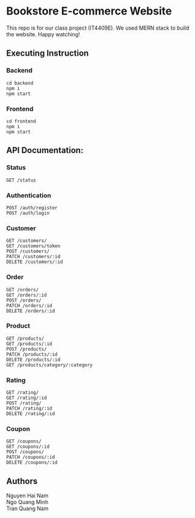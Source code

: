 # Bookstore E-commerce Website
This repo is for our class project (IT4409E). We used MERN stack to build the website. Happy watching!
## Executing Instruction
### Backend
    cd backend
    npm i
    npm start
### Frontend
    cd frontend
    npm i
    npm start

## API Documentation:
### Status
    GET /status
### Authentication
    POST /auth/register
    POST /auth/login
### Customer
    GET /customers/
    GET /customers/token
    POST /customers/
    PATCH /customers/:id
    DELETE /customers/:id
### Order 
    GET /orders/
    GET /orders/:id
    POST /orders/
    PATCH /orders/:id
    DELETE /orders/:id
### Product
    GET /products/
    GET /products/:id
    POST /products/
    PATCH /products/:id
    DELETE /products/:id
    GET /products/category/:category
### Rating
    GET /rating/
    GET /rating/:id
    POST /rating/
    PATCH /rating/:id
    DELETE /rating/:id
### Coupon
    GET /coupons/
    GET /coupons/:id
    POST /coupons/
    PATCH /coupons/:id
    DELETE /coupons/:id
## Authors
Nguyen Hai Nam<br/>
Ngo Quang Minh<br/>
Tran Quang Nam<br/>

